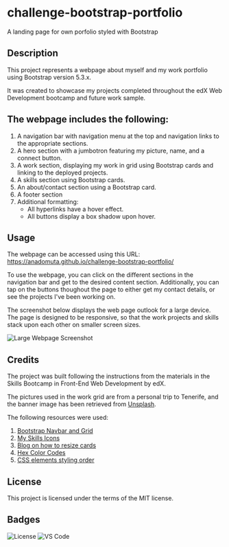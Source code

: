 # challenge-bootstrap-portfolio
A landing page for own porfolio styled with Bootstrap

## Description

This project represents a webpage about myself and my work portfolio using Bootstrap version 5.3.x. 

It was created to showcase my projects completed throughout the edX Web Development bootcamp and future work sample. 

## The webpage includes the following:
1. A navigation bar with navigation menu at the top and navigation links to the appropriate sections.
3. A hero section with a jumbotron featuring my picture, name, and a connect button.
3. A work section, displaying my work in grid using Bootstrap cards and linking to the deployed projects.
4. A skills section using Bootstrap cards.
5. An about/contact section using a Bootstrap card.
6. A footer section
7. Additional formatting:
    - All hyperlinks have a hover effect.
    - All buttons display a box shadow upon hover.

## Usage

The webpage can be accessed using this URL: https://anadomuta.github.io/challenge-bootstrap-portfolio/

To use the webpage, you can click on the different sections in the navigation bar and get to the desired content section. Additionally, you can tap on the buttons thoughout the page to either get my contact details, or see the projects I've been working on.

The screenshot below displays the web page outlook for a large device. The page is designed to be responsive, so that the work projects and skills stack upon each other on smaller screen sizes.

![Large Webpage Screenshot](./images/lg-screenshot.PNG)

## Credits
The project was built following the instructions from the materials in the Skills Bootcamp in Front-End Web Development by edX. 

The pictures used in the work grid are from a personal trip to Tenerife, and the banner image has been retrieved from [Unsplash](https://unsplash.com/).

The following resources were used:
1. [Bootstrap Navbar and Grid](https://getbootstrap.com/docs/5.3/getting-started/introduction/)
2. [My Skills Icons](https://www.iconfinder.com/search?q=framework&price=free)
3. [Blog on how to resize cards](https://www.geeksforgeeks.org/bootstrap-5-cards-sizing-using-utilities/)
4. [Hex Color Codes](https://www.color-hex.com/)
5. [CSS elements styling order](https://github.com/necolas/idiomatic-css)


## License

This project is licensed under the terms of the MIT license.


## Badges

![License](https://img.shields.io/github/license/anadomuta/challenge-own-portfolio.svg)
![VS Code](https://img.shields.io/badge/Made%20with-VSCode-1f425f.svg)

